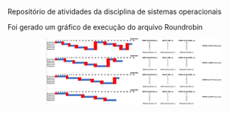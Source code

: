 Repositório de atividades da disciplina de sistemas operacionais

Foi gerado um gráfico de execução do arquivo Roundrobin

<p align="center">
  <img src="./images/round-robin-img.jpg" width="350" title="Gráfico de execução do RoundRobin">
</p>
